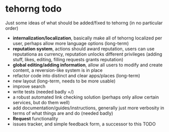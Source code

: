 tehorng todo
============

Just some ideas of what should be added/fixed to tehorng (in no particular order)

- __internalization/localization__, basically make all of tehorng localized per user, perhaps allow more language options (long-term)
- __reputation system__, actions should award reputation, users can use reputationa as currency, reputation unlocks different privileges (adding stuff, likes, editing, filling requests grants reputation)
- __global editing/adding information__, allow all users to modify and create content, a reversion-like system is in place
- refactor code into distinct and clear apps/places (long-term)
- new layout (long-term, needs to be more usable)
- improve search
- write tests (needed badly =/)
- a robust automated link checking solution (perhaps only allow certain services, but do them well)
- add documentation/guides/instructions, generally just more verbosity in terms of what things are and do (needed badly)
- __Request__ functionality
- issues tracker, and simple feedback form, a successor to this TODO
